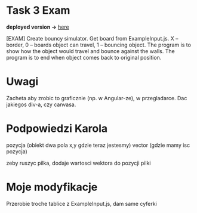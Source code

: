 # Task 3 Exam

**deployed version ->** [here](https://b-lukaszuk.github.io/bouncingBall1/)

[EXAM] Create bouncy simulator. Get board from ExampleInput.js. X – border, 0 – boards object can travel, 1 – bouncing object. The program is to show how the object would travel and bounce against the walls. The program is to end when object comes back to original position.

# Uwagi

Zacheta aby zrobic to graficznie (np. w Angular-ze), w przegladarce.
Dac jakiegos div-a, czy canvasa.

# Podpowiedzi Karola

pozycja (obiekt dwa pola x,y gdzie teraz jestesmy)
vector (gdzie mamy isc pozycja)

zeby ruszyc pilka, dodaje wartosci wektora do pozycji pilki

# Moje modyfikacje

Przerobie troche tablice z ExampleInput.js, dam same cyferki
